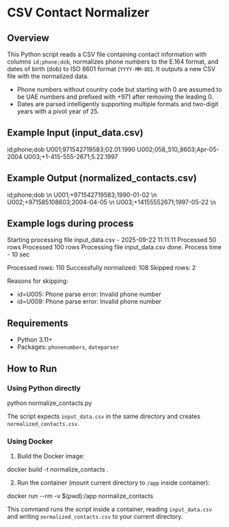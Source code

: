 # CSV Contact Normalizer

## Overview
This Python script reads a CSV file containing contact information with columns `id;phone;dob`, normalizes phone numbers to the E.164 format, and dates of birth (dob) to ISO 8601 format (`YYYY-MM-DD`). It outputs a new CSV file with the normalized data.

- Phone numbers without country code but starting with 0 are assumed to be UAE numbers and prefixed with +971 after removing the leading 0.
- Dates are parsed intelligently supporting multiple formats and two-digit years with a pivot year of 25.

## Example Input (input_data.csv)
id;phone;dob
U001;971542719583;02.01.1990
U002;058_510_8603;Apr-05-2004
U003;+1-415-555-2671;5.22.1997

## Example Output (normalized_contacts.csv)
id;phone;dob \n
U001;+971542719583;1990-01-02 \n
U002;+971585108603;2004-04-05 \n
U003;+14155552671;1997-05-22 \n

## Example logs during process
Starting processing file input_data.csv - 2025-09-22 11:11:11
Processed 50 rows
Processed 100 rows
Processing file input_data.csv done.
Process time - 10 sec 

Processed rows: 110
Successfully normalized: 108
Skipped rows: 2

Reasons for skipping:
 - id=U005: Phone parse error: Invalid phone number
 - id=U009: Phone parse error: Invalid phone number

## Requirements
- Python 3.11+
- Packages: `phonenumbers`, `dateparser`

## How to Run

### Using Python directly

python normalize_contacts.py

The script expects `input_data.csv` in the same directory and creates `normalized_contacts.csv`.

### Using Docker

1. Build the Docker image:

docker build -t normalize_contacts .

2. Run the container (mount current directory to `/app` inside container):

docker run --rm -v $(pwd):/app normalize_contacts

This command runs the script inside a container, reading `input_data.csv` and writing `normalized_contacts.csv` to your current directory.
